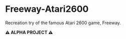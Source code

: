 # Freeway-Atari2600
<p>Recreation try of the famous Atari 2600 game, Freeway.</p>
<p><strong>⚠️ ALPHA PROJECT ⚠️</strong></p>
